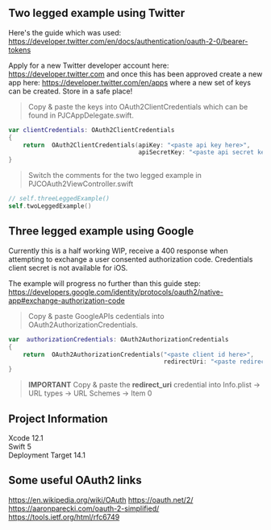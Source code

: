 ## Two legged example using Twitter
Here's the guide which was used: \
https://developer.twitter.com/en/docs/authentication/oauth-2-0/bearer-tokens

Apply for a new Twitter developer account here: https://developer.twitter.com and once this has been approved create a new app here: https://developer.twitter.com/en/apps where a new set of keys can be created. Store in a safe place!

> Copy & paste the keys into OAuth2ClientCredentials which can be found in PJCAppDelegate.swift.
```swift
var clientCredentials: OAuth2ClientCredentials
{
	return  OAuth2ClientCredentials(apiKey: "<paste api key here>",
									apiSecretKey: "<paste api secret key here>")
}
```
> Switch the comments for the two legged example in PJCOAuth2ViewController.swift
```swift		   
// self.threeLeggedExample()
self.twoLeggedExample()
```
## Three legged example using Google 
Currently this is a half working WIP,  receive a 400 response when attempting to exchange a user consented authorization code. Credentials client secret is not available for iOS.

The example will progress no further than this guide step: \
https://developers.google.com/identity/protocols/oauth2/native-app#exchange-authorization-code
> Copy & paste GoogleAPIs cedentials into OAuth2AuthorizationCredentials.
```swift
var  authorizationCredentials: OAuth2AuthorizationCredentials
{
	return  OAuth2AuthorizationCredentials("<paste client id here>",
										   redirectUri: "<paste redirect uri here>")
}
```
> **IMPORTANT**
Copy & paste the **redirect_uri** credential into Info.plist -> URL types -> URL Schemes -> Item 0
## Project Information
Xcode 12.1 \
Swift 5 \
Deployment Target 14.1

## Some useful OAuth2 links
https://en.wikipedia.org/wiki/OAuth
https://oauth.net/2/
https://aaronparecki.com/oauth-2-simplified/
https://tools.ietf.org/html/rfc6749
